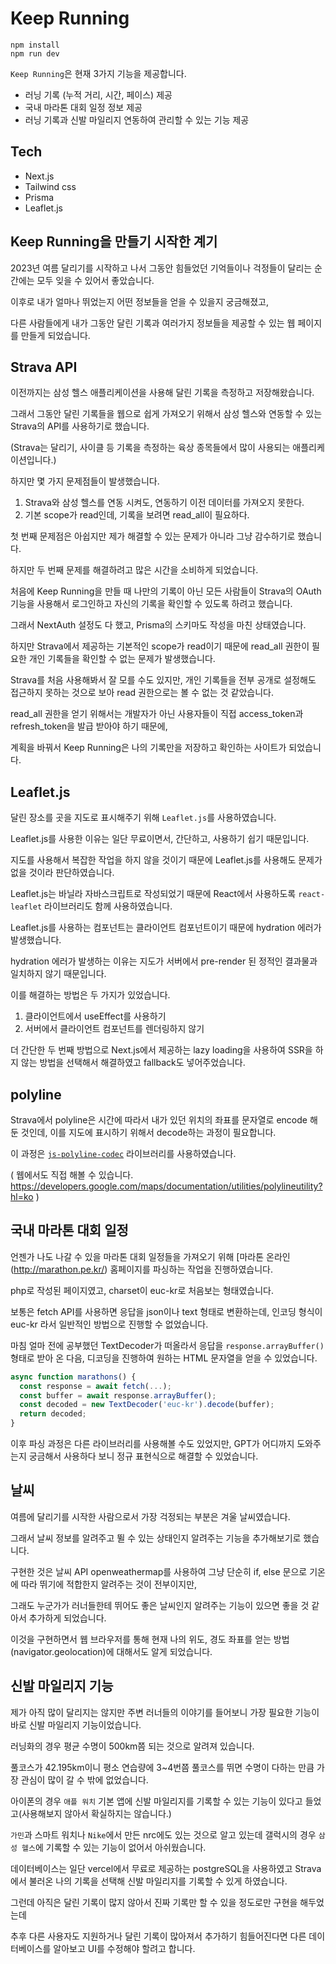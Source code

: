 # Keep Running 

```shell
npm install
npm run dev
```

`Keep Running`은 현재 3가지 기능을 제공합니다.

- 러닝 기록 (누적 거리, 시간, 페이스) 제공
- 국내 마라톤 대회 일정 정보 제공
- 러닝 기록과 신발 마일리지 연동하여 관리할 수 있는 기능 제공

## Tech

- Next.js
- Tailwind css
- Prisma
- Leaflet.js

## Keep Running을 만들기 시작한 계기

2023년 여름 달리기를 시작하고 나서 그동안 힘들었던 기억들이나 걱정들이 달리는 순간에는 모두 잊을 수 있어서 좋았습니다.

이후로 내가 얼마나 뛰었는지 어떤 정보들을 얻을 수 있을지 궁금해졌고,

다른 사람들에게 내가 그동안 달린 기록과 여러가지 정보들을 제공할 수 있는 웹 페이지를 만들게 되었습니다.

## Strava API

이전까지는 삼성 헬스 애플리케이션을 사용해 달린 기록을 측정하고 저장해왔습니다.

그래서 그동안 달린 기록들을 웹으로 쉽게 가져오기 위해서 삼성 헬스와 연동할 수 있는 Strava의 API를 사용하기로 했습니다.

(Strava는 달리기, 사이클 등 기록을 측정하는 육상 종목들에서 많이 사용되는 애플리케이션입니다.)

하지만 몇 가지 문제점들이 발생했습니다.

1. Strava와 삼성 헬스를 연동 시켜도, 연동하기 이전 데이터를 가져오지 못한다.
2. 기본 scope가 read인데, 기록을 보려면 read_all이 필요하다.

첫 번째 문제점은 아쉽지만 제가 해결할 수 있는 문제가 아니라 그냥 감수하기로 했습니다.

하지만 두 번째 문제를 해결하려고 많은 시간을 소비하게 되었습니다.

처음에 Keep Running을 만들 때 나만의 기록이 아닌 모든 사람들이 Strava의 OAuth 기능을 사용해서 로그인하고 자신의 기록을 확인할 수 있도록 하려고 했습니다.

그래서 NextAuth 설정도 다 했고, Prisma의 스키마도 작성을 마친 상태였습니다.

하지만 Strava에서 제공하는 기본적인 scope가 read이기 때문에 read_all 권한이 필요한 개인 기록들을 확인할 수 없는 문제가 발생했습니다.

Strava를 처음 사용해봐서 잘 모를 수도 있지만, 개인 기록들을 전부 공개로 설정해도 접근하지 못하는 것으로 보아 read 권한으로는 볼 수 없는 것 같았습니다.

read_all 권한을 얻기 위해서는 개발자가 아닌 사용자들이 직접 access_token과 refresh_token을 발급 받아야 하기 때문에,

계획을 바꿔서 Keep Running은 나의 기록만을 저장하고 확인하는 사이트가 되었습니다.


## Leaflet.js

달린 장소를 곳을 지도로 표시해주기 위해 `Leaflet.js`를 사용하였습니다.

Leaflet.js를 사용한 이유는 일단 무료이면서, 간단하고, 사용하기 쉽기 때문입니다.

지도를 사용해서 복잡한 작업을 하지 않을 것이기 때문에 Leaflet.js를 사용해도 문제가 없을 것이라 판단하였습니다.

Leaflet.js는 바닐라 자바스크립트로 작성되었기 때문에 React에서 사용하도록 `react-leaflet` 라이브러리도 함께 사용하였습니다.

Leaflet.js를 사용하는 컴포넌트는 클라이언트 컴포넌트이기 때문에 hydration 에러가 발생했습니다.

hydration 에러가 발생하는 이유는 지도가 서버에서 pre-render 된 정적인 결과물과 일치하지 않기 때문입니다.

이를 해결하는 방법은 두 가지가 있었습니다.

1. 클라이언트에서 useEffect를 사용하기
2. 서버에서 클라이언트 컴포넌트를 렌더링하지 않기

더 간단한 두 번째 방법으로 Next.js에서 제공하는 lazy loading을 사용하여 SSR을 하지 않는 방법을 선택해서 해결하였고 fallback도 넣어주었습니다.

## polyline

Strava에서 polyline은 시간에 따라서 내가 있던 위치의 좌표를 문자열로 encode 해둔 것인데, 이를 지도에 표시하기 위해서 decode하는 과정이 필요합니다.

이 과정은 [`js-polyline-codec`](https://github.com/googlemaps/js-polyline-codec) 라이브러리를 사용하였습니다.

( 웹에서도 직접 해볼 수 있습니다. https://developers.google.com/maps/documentation/utilities/polylineutility?hl=ko )

## 국내 마라톤 대회 일정

언젠가 나도 나갈 수 있을 마라톤 대회 일정들을 가져오기 위해 [마라톤 온라인(http://marathon.pe.kr/) 홈페이지를 파싱하는 작업을 진행하였습니다.

php로 작성된 페이지였고, charset이 euc-kr로 처음보는 형태였습니다.

보통은 fetch API를 사용하면 응답을 json이나 text 형태로 변환하는데, 인코딩 형식이 euc-kr 라서 일반적인 방법으로 진행할 수 없었습니다.

마침 얼마 전에 공부했던 TextDecoder가 떠올라서 응답을 `response.arrayBuffer()` 형태로 받아 온 다음, 디코딩을 진행하여 원하는 HTML 문자열을 얻을 수 있었습니다.

```ts
async function marathons() {
  const response = await fetch(...);
  const buffer = await response.arrayBuffer();
  const decoded = new TextDecoder('euc-kr').decode(buffer);
  return decoded;
}
```

이후 파싱 과정은 다른 라이브러리를 사용해볼 수도 있었지만, GPT가 어디까지 도와주는지 궁금해서 사용하다 보니 정규 표현식으로 해결할 수 있었습니다.

## 날씨

여름에 달리기를 시작한 사람으로서 가장 걱정되는 부분은 겨울 날씨였습니다.

그래서 날씨 정보를 알려주고 뛸 수 있는 상태인지 알려주는 기능을 추가해보기로 했습니다.

구현한 것은 날씨 API openweathermap를 사용하여 그냥 단순히 if, else 문으로 기온에 따라 뛰기에 적합한지 알려주는 것이 전부이지만,

그래도 누군가가 러너들한테 뛰어도 좋은 날씨인지 알려주는 기능이 있으면 좋을 것 같아서 추가하게 되었습니다.

이것을 구현하면서 웹 브라우저를 통해 현재 나의 위도, 경도 좌표를 얻는 방법(navigator.geolocation)에 대해서도 알게 되었습니다.

## 신발 마일리지 기능

제가 아직 많이 달리지는 않지만 주변 러너들의 이야기를 들어보니 가장 필요한 기능이 바로 신발 마일리지 기능이었습니다.

러닝화의 경우 평균 수명이 500km쯤 되는 것으로 알려져 있습니다.

풀코스가 42.195km이니 평소 연습량에 3~4번쯤 풀코스를 뛰면 수명이 다하는 만큼 가장 관심이 많이 갈 수 밖에 없었습니다.

아이폰의 경우 `애플 워치` 기본 앱에 신발 마일리지를 기록할 수 있는 기능이 있다고 들었고(사용해보지 않아서 확실하지는 않습니다.)

`가민`과 스마트 워치나 `Nike`에서 만든 nrc에도 있는 것으로 알고 있는데 갤럭시의 경우 `삼성 헬스`에 기록할 수 있는 기능이 없어서 아쉬웠습니다.

데이터베이스는 일단 vercel에서 무료로 제공하는 postgreSQL을 사용하였고 Strava에서 불러온 나의 기록을 선택해 신발 마일리지를 기록할 수 있게 하였습니다.

그런데 아직은 달린 기록이 많지 않아서 진짜 기록만 할 수 있을 정도로만 구현을 해두었는데

추후 다른 사용자도 지원하거나 달린 기록이 많아져서 추가하기 힘들어진다면 다른 데이터베이스를 알아보고 UI를 수정해야 할려고 합니다.



